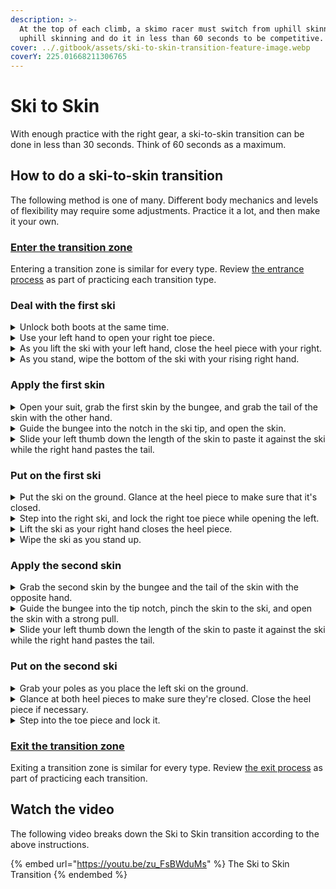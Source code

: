 ```yaml
---
description: >-
  At the top of each climb, a skimo racer must switch from uphill skinning to
  uphill skinning and do it in less than 60 seconds to be competitive.
cover: ../.gitbook/assets/ski-to-skin-transition-feature-image.webp
coverY: 225.01668211306765
---
```


# Ski to Skin

With enough practice with the right gear, a ski-to-skin transition can be done in less than 30 seconds. Think of 60 seconds as a maximum.

## How to do a ski-to-skin transition

The following method is one of many. Different body mechanics and levels of flexibility may require some adjustments. Practice it a lot, and then make it your own.

### [Enter the transition zone](entering-a-transition-zone.md)

Entering a transition zone is similar for every type. Review [the entrance process](entering-a-transition-zone.md) as part of practicing each transition type.

### Deal with the first ski

<details>

<summary>Unlock both boots at the same time.</summary>

After placing your poles on the ground, move your hands straight to your boot levers. Unlock them into uphill mode.

</details>

<details>

<summary>Use your left hand to open your right toe piece.</summary>

Using the heel of your left palm, press down on the right-hand toe lever to release it. By using your palm, your fingers will be open and ready to grab the ski. It will also set you up well for the moves ahead.

</details>

<details>

<summary>As you lift the ski with your left hand, close the heel piece with your right.</summary>

After opening the toe piece with your left hand, immediately grab the ski and lift it off the ground. As the ski comes off the ground, close the heel piece with your right hand.

</details>

<details>

<summary>As you stand, wipe the bottom of the ski with your rising right hand.</summary>

At this point, your right hand will be in a good position to wipe the bottom of the ski. Take the opportunity to clear the base of the ski of any snow. This'll keep the base clean and improve skin adhesion.

Once the ski is wiped, let the ski fall into the crook of your left arm.

</details>

### Apply the first skin

<details>

<summary>Open your suit, grab the first skin by the bungee, and grab the tail of the skin with the other hand.</summary>

To guide the skin into the tip notch of the ski, you'll want one hand on the bungee and the other grabbing the tail.

Depending on which side of your suit your skins are on, you may have to pass the bungee to the other hand to get into the best position. You'll want the bungee hand to be on the same side as the ski.

</details>

<details>

<summary>Guide the bungee into the notch in the ski tip, and open the skin.</summary>

With the bungee int he tip of the ski, pinch the tip of the skin with your thumb. Do not pull on the skin and rely on the bungee without pinching it. Doing so can easily over tension the bungee which will make the next rip very awkward, slow, or impossible with one hand.

With the skin tip pinched to the ski, open the skin with a strong pull down the length of the ski.

If it's difficult to get the skin open with one hand, then the skin has too much glue on it. Reglue your skins before the next race.

</details>

<details>

<summary>Slide your left thumb down the length of the skin to paste it against the ski while the right hand pastes the tail.</summary>

With the skin open, you can line it up and paste it to the ski. Try to center the skin on the base. If too much of the skin glue is exposed past the eddge of the ski, it'll collect snow and reduce adhesion in the next transtion.

As you bend over for the next ski, slide your left thumb along the skin and paste the tail with your right hand.

</details>

### Put on the first ski

<details>

<summary>Put the ski on the ground. Glance at the heel piece to make sure that it's closed.</summary>

It's important to double-check that the heel piece is closed. Sometimes the closure can be missed when picking up the ski. If you step into the ski with an open heel piece, your heel will lock into the binding, you won't be able to skin forward, and you'll lose time by re-opening and re-entering the binding.

To avoid that, glance at the heel piece as the ski touches the ground. Close the heel piece if necessary.

</details>

<details>

<summary>Step into the right ski, and lock the right toe piece while opening the left.</summary>

As soon as your right foot clicks into the toe piece, lock the toe lever with your right hand while simultaneously opening the left toe piece with your left hand.

</details>

<details>

<summary>Lift the ski as your right hand closes the heel piece.</summary>



</details>

<details>

<summary>Wipe the ski as you stand up.</summary>



</details>

### Apply the second skin

<details>

<summary>Grab the second skin by the bungee and the tail of the skin with the opposite hand.</summary>



</details>

<details>

<summary>Guide the bungee into the tip notch, pinch the skin to the ski, and open the skin with a strong pull.</summary>



</details>

<details>

<summary>Slide your left thumb down the length of the skin to paste it against the ski while the right hand pastes the tail.</summary>



</details>

### Put on the second ski

<details>

<summary>Grab your poles as you place the left ski on the ground.</summary>

As you step into the left-hand toe piece, put your left hand on your poles so you're ready to pick them up.

</details>

<details>

<summary>Glance at both heel pieces to make sure they're closed. Close the heel piece if necessary.</summary>



</details>

<details>

<summary>Step into the toe piece and lock it.</summary>



</details>

### &#x20;[Exit the transition zone](exiting-a-transition-zone.md)

Exiting a transition zone is similar for every type. Review [the exit process](exiting-a-transition-zone.md) as part of practicing each transition.

## Watch the video

The following video breaks down the Ski to Skin transition according to the above instructions.

{% embed url="https://youtu.be/zu_FsBWduMs" %}
The Ski to Skin Transition
{% endembed %}
